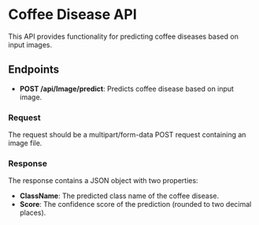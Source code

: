 <!DOCTYPE html>
<html lang="en">
<head>
    <meta charset="UTF-8">
    <meta name="viewport" content="width=device-width, initial-scale=1.0">
</head>
<body>
    <h1>Coffee Disease API</h1>
    <p>This API provides functionality for predicting coffee diseases based on input images.</p>
    <h2>Endpoints</h2>
    <ul>
        <li><strong>POST /api/Image/predict</strong>: Predicts coffee disease based on input image.</li>
    </ul>
    <h3>Request</h3>
    <p>The request should be a multipart/form-data POST request containing an image file.</p>
    <h3>Response</h3>
    <p>The response contains a JSON object with two properties:</p>
    <ul>
        <li><strong>ClassName</strong>: The predicted class name of the coffee disease.</li>
        <li><strong>Score</strong>: The confidence score of the prediction (rounded to two decimal places).</li>
    </ul>
   
</body>
</html>
